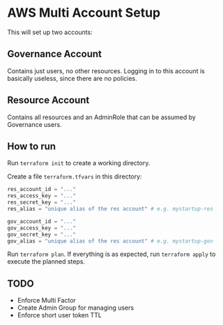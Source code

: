 # AWS Multi Account Setup

This will set up two accounts:

## Governance Account

Contains just users, no other resources. Logging in to this account is basically useless, since there are no policies.

## Resource Account

Contains all resources and an AdminRole that can be assumed by Governance users.

## How to run

Run `terraform init` to create a working directory.

Create a file `terraform.tfvars` in this directory:

```terraform
res_account_id = "..."
res_access_key = "..."
res_secret_key = "..."
res_alias = "unique alias of the res account" # e.g. mystartup-res

gov_account_id = "..."
gov_access_key = "..."
gov_secret_key = "..."
gov_alias = "unique alias of the res account" # e.g. mystartup-gov
```

Run `terraform plan`.
If everything is as expected, run `terraform apply` to execute the planned steps.

## TODO

* Enforce Multi Factor
* Create Admin Group for managing users
* Enforce short user token TTL
